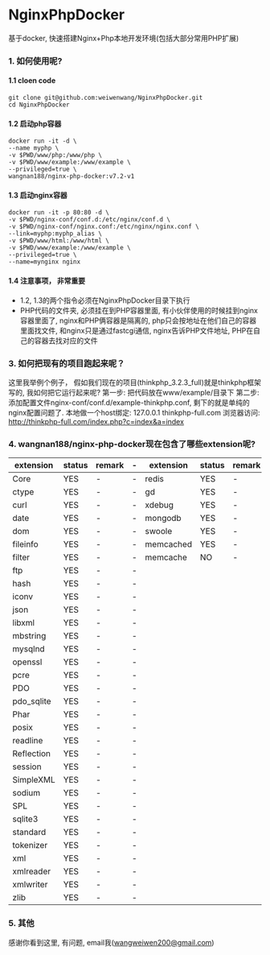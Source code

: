 # NginxPhpDocker
基于docker, 快速搭建Nginx+Php本地开发环境(包括大部分常用PHP扩展)

### 1. 如何使用呢?

#### 1.1 cloen code
```
git clone git@github.com:weiwenwang/NginxPhpDocker.git
cd NginxPhpDocker
```

#### 1.2 启动php容器
```
docker run -it -d \
--name myphp \
-v $PWD/www/php:/www/php \
-v $PWD/www/example:/www/example \
--privileged=true \
wangnan188/nginx-php-docker:v7.2-v1
```

#### 1.3 启动nginx容器
```
docker run -it -p 80:80 -d \
-v $PWD/nginx-conf/conf.d:/etc/nginx/conf.d \
-v $PWD/nginx-conf/nginx.conf:/etc/nginx/nginx.conf \
--link=myphp:myphp_alias \
-v $PWD/www/html:/www/html \
-v $PWD/www/example:/www/example \
--privileged=true \
--name=mynginx nginx
```

#### 1.4 注意事项， 非常重要

- 1.2, 1.3的两个指令必须在NginxPhpDocker目录下执行
- PHP代码的文件夹, 必须挂在到PHP容器里面, 有小伙伴使用的时候挂到nginx容器里面了, nginx和PHP俩容器是隔离的, php只会按地址在他们自己的容器里面找文件, 和nginx只是通过fastcgi通信, nginx告诉PHP文件地址, PHP在自己的容器去找对应的文件


### 3. 如何把现有的项目跑起来呢？

  这里我举例个例子， 假如我们现在的项目(thinkphp_3.2.3_full)就是thinkphp框架写的, 我如何把它运行起来呢?
  第一步: 把代码放在www/example/目录下
  第二步: 添加配置文件nginx-conf/conf.d/example-thinkphp.conf, 剩下的就是单纯的nginx配置问题了.
  本地做一个host绑定: 127.0.0.1 thinkphp-full.com
  浏览器访问: http://thinkphp-full.com/index.php?c=index&a=index


### 4. wangnan188/nginx-php-docker现在包含了哪些extension呢?

extension | status| remark |- | extension | status|remark |- |
---|---|--|-- |--|--|--|--
Core | YES|- |-|redis|YES|-|-
ctype | YES|-|-|gd|YES|-|-
curl | YES|-|-|xdebug|YES|-|-
date | YES|-|-|mongodb|YES|-|-
dom | YES|-|-|swoole|YES|-|-
fileinfo| YES|-|-|memcached|YES|-|-
filter | YES|-|-|memcache|NO|-|-
ftp | YES|-|-||
hash | YES|-|-||
iconv | YES|-|-||
json | YES|-|-||
libxml | YES|-|-||
mbstring | YES|-|-||
mysqlnd | YES|-|-||
openssl | YES|-|-||
pcre| YES|-|-||
PDO| YES|-|-||
pdo_sqlite| YES|-|-||
Phar| YES|-|-||
posix | YES|-|-||
readline | YES|-|-||
Reflection | YES|-|-||
session | YES|-|-||
SimpleXML | YES|-|-||
sodium | YES|-|-||
SPL | YES|-|-||
sqlite3 | YES|-|-||
standard | YES|-|-||
tokenizer | YES|-|-||
xml | YES|-|-||
xmlreader | YES|-|-||
xmlwriter | YES|-|-||
zlib | YES|-|-||

### 5. 其他

感谢你看到这里, 有问题, email我(wangweiwen200@gmail.com)